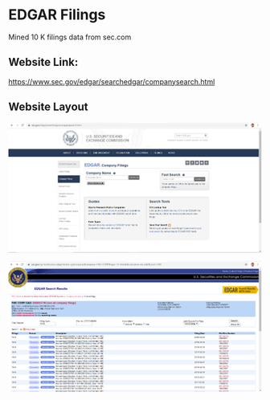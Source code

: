 # EDGAR Filings
Mined 10 K filings data from sec.com

## Website Link: 
https://www.sec.gov/edgar/searchedgar/companysearch.html

## Website Layout
![US Securities and Exchange Commission](https://github.com/ashishtomar99/EDGAR_WebDataAnalytics/blob/master/SEC%20EDGAR%20Company%20Filings.PNG)

![EDGAR Search Results](https://github.com/ashishtomar99/EDGAR_WebDataAnalytics/blob/master/Edgar%20Search%20Results.PNG)

